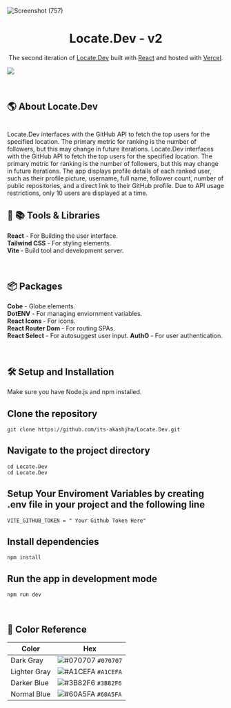![Screenshot (757)](https://github.com/its-akashjha/Locate.Dev/assets/82963534/c7c01da5-09c6-4277-828e-5ed04b85d712)

<h1 align="center">
  Locate.Dev - v2
</h1>
<p align="center">
  The second iteration of <a href="https://locate-dev.vercel.app/" target="_blank">Locate.Dev</a> built with <a href="https://react.dev/" target="_blank">React</a> and hosted with <a href="https://vercel.com/" target="_blank">Vercel</a>.
</p>
<p align="center">
 
![](https://raw.githubusercontent.com/sheeehy/Geo-Git-v2/main/src/assets/GeogitHero.JPG)


<br>

## 🌎 About Locate.Dev

<br>
Locate.Dev interfaces with the GitHub API to fetch the top users for the specified location. The primary metric for ranking is the number of followers, but this may change in future iterations.
Locate.Dev interfaces with the GitHub API to fetch the top users for the specified location. The primary metric for ranking is the number of followers, but this may change in future iterations.
The app displays profile details of each ranked user, such as their profile picture, username, full name, follower count, number of public repositories, and a direct link to their GitHub profile. Due to API usage restrictions, only 10 users are displayed at a time.

<br>




<p align="left">
 
 ## 🔧 📚 Tools & Libraries
   <b>React</b> - For Building the user interface.<br>
  <b>Tailwind CSS</b> - For styling elements.<br>
   <b>Vite </b> - Build tool and development server.
</p>

<br>

## 📦 Packages
   <b>Cobe</b> - Globe elements.<br>
  <b> DotENV</b> - For managing enviornment variables.<br>
   <b>React Icons </b> - For icons.<br>
   <b>React Router Dom </b> - For routing SPAs.<br>
    <b>React Select</b> - For autosuggest user input.
        <b>AuthO</b> - For user authentication.




</p>
<br>


## 🛠 Setup and Installation
Make sure you have Node.js and npm installed.

## Clone the repository
```
git clone https://github.com/its-akashjha/Locate.Dev.git
```
## Navigate to the project directory
```
cd Locate.Dev
cd Locate.Dev
```
## Setup Your Enviroment Variables by creating .env file in your project and the following line
```
VITE_GITHUB_TOKEN = " Your Github Token Here"

```
## Install dependencies
```
npm install
```
## Run the app in development mode
```
npm run dev
```


<br>

## 🎨 Color Reference

| Color          | Hex                                                                |
| -------------- | ------------------------------------------------------------------ |
| Dark Gray      | ![#070707](https://via.placeholder.com/10/0a192f?text=+) `#070707` |
| Lighter Gray   | ![#A1CEFA](https://via.placeholder.com/10/0a192f?text=+) `#A1CEFA` |
| Darker Blue    | ![#3B82F6](https://via.placeholder.com/10/303C55?text=+) `#3B82F6` |
| Normal Blue    | ![#60A5FA](https://via.placeholder.com/10/8892b0?text=+) `#60A5FA` |

